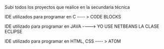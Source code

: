 Subi todos los proyectos que realice en la secundaria técnica 

IDE utilizados para programar en C  ---- > CODE BLOCKS

IDE utilizado para programar en JAVA ----> YO USE NETBEANS LA CLASE ECLIPSE 

IDE utilizado para programar en HTML, CSS ---- > ATOM
